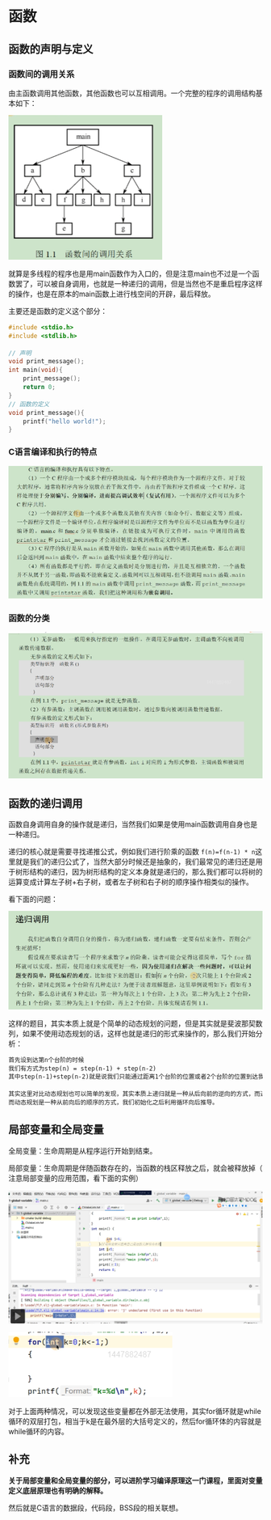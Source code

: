 # 函数

## 函数的声明与定义

### 函数间的调用关系

由主函数调用其他函数，其他函数也可以互相调用。一个完整的程序的调用结构基本如下：

![1673232050869](image/函数/1673232050869.png)

就算是多线程的程序也是用main函数作为入口的，但是注意main也不过是一个函数罢了，可以被自身调用，也就是一种递归的调用，但是当然也不是重启程序这样的操作，也是在原本的main函数上进行栈空间的开辟，最后释放。

主要还是函数的定义这个部分：

```C
#include <stdio.h>
#include <stdlib.h>

// 声明
void print_message();
int main(void){
    print_message();
    return 0;
}
// 函数的定义
void print_message(){
    printf("hello world!");
}
```

### C语言编译和执行的特点

![1673233541134](image/函数/1673233541134.png)

### 函数的分类

![1673233776025](image/函数/1673233776025.png)

## 函数的递归调用

函数自身调用自身的操作就是递归，当然我们如果是使用main函数调用自身也是一种递归。

递归的核心就是需要寻找递推公式，例如我们进行阶乘的函数 `f(n)=f(n-1) * n`这里就是我们的递归公式了，当然大部分时候还是抽象的，我们最常见的递归还是用于树形结构的递归，因为树形结构的定义本身就是递归的，那么我们都可以将树的运算变成计算左子树+右子树，或者左子树和右子树的顺序操作相类似的操作。

看下面的问题：

![1673242807863](image/函数/1673242807863.png)

这样的题目，其实本质上就是个简单的动态规划的问题，但是其实就是斐波那契数列，如果不使用动态规划的话，这样也就是递归的形式来操作的，那么我们开始分析：

```txt
首先设到达第n个台阶的时候
我们有方式为step(n) = step(n-1) + step(n-2)
其中step(n-1)+step(n-2)就是说我们只能通过距离1个台阶的位置或者2个台阶的位置到达我们当前的楼梯

其实这里对比动态规划也可以简单的发现，其实本质上递归就是一种从后向前的逆向的方式，而递归的结束条件也就是相当于动态规划里面的初始化的过程
而动态规划是一种从前向后的顺序的方式，我们初始化之后利用循环向后推导。
```

## 局部变量和全局变量

全局变量：生命周期是从程序运行开始到结束。

局部变量：生命周期是伴随函数存在的，当函数的栈区释放之后，就会被释放掉（ 注意局部变量的应用范围，看下面的实例）

![1673243480418](image/函数/1673243480418.png)

![1673243514737](image/函数/1673243514737.png)

对于上面两种情况，可以发现这些变量都在外部无法使用，其实for循环就是while循环的双层打包，相当于k是在最外层的大括号定义的，然后for循环体的内容就是while循环的内容。



## 补充

**关于局部变量和全局变量的部分，可以进阶学习编译原理这一门课程，里面对变量定义底层原理也有明确的解释。**

然后就是C语言的数据段，代码段，BSS段的相关联想。
